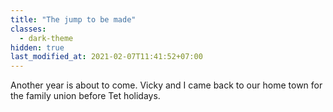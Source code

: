 ```yaml
---
title: "The jump to be made"
classes:
  - dark-theme
hidden: true
last_modified_at: 2021-02-07T11:41:52+07:00
---
```




Another year is about to come. Vicky and I came back to our home town for the family union before Tet holidays.

